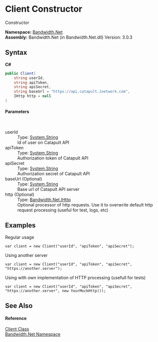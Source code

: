 ﻿# Client Constructor 
 

Constructor

**Namespace:**&nbsp;<a href ="N_Bandwidth_Net.md">Bandwidth.Net</a><br />**Assembly:**&nbsp;Bandwidth.Net (in Bandwidth.Net.dll) Version: 3.0.3

## Syntax

**C#**<br />
``` C#
public Client(
	string userId,
	string apiToken,
	string apiSecret,
	string baseUrl = "https://api.catapult.inetwork.com",
	IHttp http = null
)
```


#### Parameters
&nbsp;<dl><dt>userId</dt><dd>Type: <a href="http://msdn2.microsoft.com/en-us/library/s1wwdcbf" target="_blank">System.String</a><br />Id of user on Catapult API</dd><dt>apiToken</dt><dd>Type: <a href="http://msdn2.microsoft.com/en-us/library/s1wwdcbf" target="_blank">System.String</a><br />Authorization token of Catapult API</dd><dt>apiSecret</dt><dd>Type: <a href="http://msdn2.microsoft.com/en-us/library/s1wwdcbf" target="_blank">System.String</a><br />Authorization secret of Catapult API</dd><dt>baseUrl (Optional)</dt><dd>Type: <a href="http://msdn2.microsoft.com/en-us/library/s1wwdcbf" target="_blank">System.String</a><br />Base url of Catapult API server</dd><dt>http (Optional)</dt><dd>Type: <a href ="T_Bandwidth_Net_IHttp.md">Bandwidth.Net.IHttp</a><br />Optional processor of http requests. Use it to overwrite default http request processing (useful for test, logs, etc)</dd></dl>

## Examples
Regular usage 
```
var client = new Client("userId", "apiToken", "apiSecret");
```
 Using another server 
```
var client = new Client("userId", "apiToken", "apiSecret", "https://another.server");
```
 Using with own implementation of HTTP processing (usefull for tests) 
```
var client = new Client("userId", "apiToken", "apiSecret", "https://another.server", new YourMockHttp());
```


## See Also


#### Reference
<a href ="T_Bandwidth_Net_Client.md">Client Class</a><br /><a href ="N_Bandwidth_Net.md">Bandwidth.Net Namespace</a><br />
